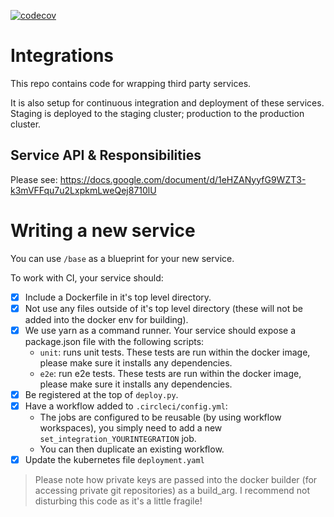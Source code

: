 [![codecov](https://codecov.io/gh/PassFort/integrations/branch/staging/graph/badge.svg?token=NGQIrOfkch)](https://codecov.io/gh/PassFort/integrations)

# Integrations

This repo contains code for wrapping third party services.

It is also setup for continuous integration and deployment of these services. Staging is deployed to the staging cluster; production to the production cluster.

## Service API & Responsibilities

Please see: https://docs.google.com/document/d/1eHZANyyfG9WZT3-k3mVFFqu7u2LxpkmLweQej8710lU

# Writing a new service

You can use `/base` as a blueprint for your new service.

To work with CI, your service should: 

- [x] Include a Dockerfile in it's top level directory.
- [x] Not use any files outside of it's top level directory (these will not be added into the docker env for building).
- [x] We use yarn as a command runner. Your service should expose a package.json file with the following scripts:
    - `unit`: runs unit tests. These tests are run within the docker image, please make sure it installs any dependencies.
    - `e2e`: run e2e tests. These tests are run within the docker image, please make sure it installs any dependencies.
- [x] Be registered at the top of `deploy.py`.
- [x] Have a workflow added to `.circleci/config.yml`:
    - The jobs are configured to be reusable (by using workflow workspaces), you simply need to add a new `set_integration_YOURINTEGRATION` job.
    - You can then duplicate an existing workflow.
- [x] Update the kubernetes file `deployment.yaml`

> Please note how private keys are passed into the docker builder (for accessing private git repositories) as a build_arg. I recommend not disturbing this code as it's a little fragile!
